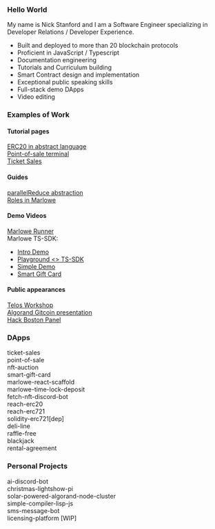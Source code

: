 ### Hello World

My name is Nick Stanford and I am a Software Engineer specializing in Developer Relations / Developer Experience.

- Built and deployed to more than 20 blockchain protocols
- Proficient in JavaScript / Typescript
- Documentation engineering
- Tutorials and Curriculum building
- Smart Contract design and implementation
- Exceptional public speaking skills
- Full-stack demo DApps
- Video editing

### Examples of Work

#### Tutorial pages
[ERC20 in abstract language](https://docs.reach.sh/tut/erc20/)      
[Point-of-sale terminal](https://docs.reach.sh/tut/pos/)     
[Ticket Sales](https://docs.reach.sh/tut/ticket-sales/)   

#### Guides
[parallelReduce abstraction](https://docs.reach.sh/guide/parallelReduce/#guide-parallelReduce)   
[Roles in Marlowe](https://docs.marlowe.iohk.io/docs/platform-and-architecture/roles-in-marlowe)  

#### Demo Videos
[Marlowe Runner](https://youtu.be/B5XcH0j7Y7w?si=zkk0DFKYMQVldWmu)   
Marlowe TS-SDK:
- [Intro Demo](https://youtu.be/0Qa1CsZUGnw?si=_HDHmXEX0ks4xAy8)
- [Playground <> TS-SDK](https://youtu.be/dsF-eADnOXE?si=DUrbvCckSyeft4nT)
- [Simple Demo](https://youtu.be/7XsuT8D8L4Q?si=kM46MWbHL1D0K56I)
- [Smart Gift Card](https://youtu.be/bTpMZLmZU5k?si=ht_Lg6m-7e9xW3m_)


#### Public appearances
[Telos Workshop](https://www.youtube.com/live/gYZhlg1QB7M?si=a0PhJ_8Ju1A4tSzO)   
[Algorand Gitcoin presentation](https://www.youtube.com/live/Xd6O76ZSIe4?si=KgNmyme8cWjy2ahs)   
[Hack Boston Panel](https://youtu.be/0teXdMKrVUk?si=wEV5QBR0MhpqPeS-)   

### DApps
ticket-sales  
point-of-sale  
nft-auction  
smart-gift-card  
marlowe-react-scaffold  
marlowe-time-lock-deposit  
fetch-nft-discord-bot  
reach-erc20  
reach-erc721  
solidity-erc721[dep]  
deli-line  
raffle-free  
blackjack  
rental-agreement  


### Personal Projects
ai-discord-bot  
christmas-lightshow-pi  
solar-powered-algorand-node-cluster  
simple-compiler-lisp-js  
sms-message-bot  
licensing-platform [WIP]  



<!--
**nstanford5/nstanford5** is a ✨ _special_ ✨ repository because its `README.md` (this file) appears on your GitHub profile.

Here are some ideas to get you started:

- 🔭 I’m currently working on ...
- 🌱 I’m currently learning ...
- 👯 I’m looking to collaborate on ...
- 🤔 I’m looking for help with ...
- 💬 Ask me about ...
- 📫 How to reach me: ...
- 😄 Pronouns: ...
- ⚡ Fun fact: ...
-->
